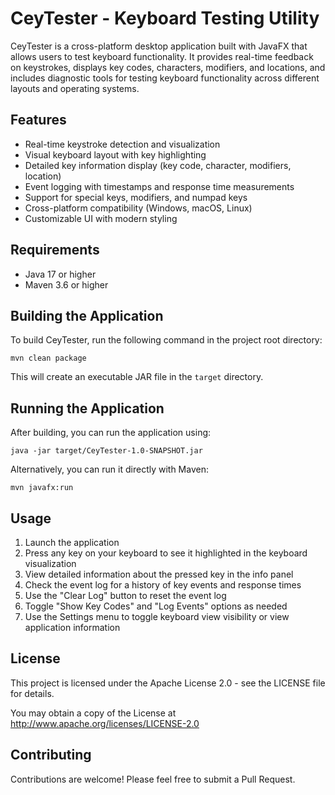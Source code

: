 # CeyTester - Keyboard Testing Utility

CeyTester is a cross-platform desktop application built with JavaFX that allows users to test keyboard functionality. It provides real-time feedback on keystrokes, displays key codes, characters, modifiers, and locations, and includes diagnostic tools for testing keyboard functionality across different layouts and operating systems.

## Features

- Real-time keystroke detection and visualization
- Visual keyboard layout with key highlighting
- Detailed key information display (key code, character, modifiers, location)
- Event logging with timestamps and response time measurements
- Support for special keys, modifiers, and numpad keys
- Cross-platform compatibility (Windows, macOS, Linux)
- Customizable UI with modern styling

## Requirements

- Java 17 or higher
- Maven 3.6 or higher

## Building the Application

To build CeyTester, run the following command in the project root directory:

```
mvn clean package
```

This will create an executable JAR file in the `target` directory.

## Running the Application

After building, you can run the application using:

```
java -jar target/CeyTester-1.0-SNAPSHOT.jar
```

Alternatively, you can run it directly with Maven:

```
mvn javafx:run
```

## Usage

1. Launch the application
2. Press any key on your keyboard to see it highlighted in the keyboard visualization
3. View detailed information about the pressed key in the info panel
4. Check the event log for a history of key events and response times
5. Use the "Clear Log" button to reset the event log
6. Toggle "Show Key Codes" and "Log Events" options as needed
7. Use the Settings menu to toggle keyboard view visibility or view application information

## License

This project is licensed under the Apache License 2.0 - see the LICENSE file for details.

You may obtain a copy of the License at http://www.apache.org/licenses/LICENSE-2.0

## Contributing

Contributions are welcome! Please feel free to submit a Pull Request.